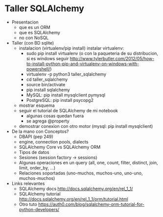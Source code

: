 Taller SQLAlchemy
======================
- Presentacion
  * que es un ORM
  * que es SQLAlchemy
  * no con NoSQL
- Taller (con BD sqlite)
  * instalacion (virtualenv/pip install)
    instalar virtualenv:
      - sudo pip install virtualenv (o con la paqueteria de su distribucion, si es windows seguir http://www.tylerbutler.com/2012/05/how-to-install-python-pip-and-virtualenv-on-windows-with-powershell/)
      - virtualenv -p python3 taller_sqlalchemy
      - cd taller_sqlalchemy
      - source bin/activate
      - pip install sqlalchemy
      - MySQL: pip install mysqlclient pymysql
      - PostgreSQL: pip install psycopg2
  * mostrar esquema
  * seguir el tutorial de SQLAlchemy de mi notebook
    + algunas cosas quedan fuera
    + se agrega @property
  * demostrar conexion con otro motor (mysql: pip install mysqlclient)
- De la mano con Conceptos?
  * DBAPI (pep 249)
  * engine, connection pools, dialects
  * SQLAlchemy Core vs SQLAlchemy ORM
  * Tipos de datos
  * Sesiones (session factory -> sessions)
  * Algunas operaciones en un query (all, one, count, filter, distinct, join, limit, order_by, ...)
  * Relaciones soportadas (uno-muchos, muchos-uno, uno-uno, muchos-muchos)
- Links relevantes
  * SQLAlchemy docs http://docs.sqlalchemy.org/en/rel_1_1/
  * SQLAlchemy tutorial http://docs.sqlalchemy.org/en/rel_1_1/orm/tutorial.html
  * Otro tuto https://auth0.com/blog/sqlalchemy-orm-tutorial-for-python-developers/
